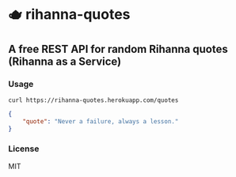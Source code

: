 # 🫖 rihanna-quotes

## A free REST API for random Rihanna quotes (Rihanna as a Service)

### Usage

```shell
curl https://rihanna-quotes.herokuapp.com/quotes
```

```json
{
    "quote": "Never a failure, always a lesson."
}
```

### License

MIT
